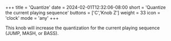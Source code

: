 +++
title = 'Quantize'
date = 2024-02-01T12:32:06-08:00
short = 'Quantize the current playing sequence'
buttons = ['C','Knob Z']
weight = 33
icon = 'clock'
mode = 'any'
+++


This knob will increase the quantization for the current playing sequence (JUMP, MASH, or BASS).